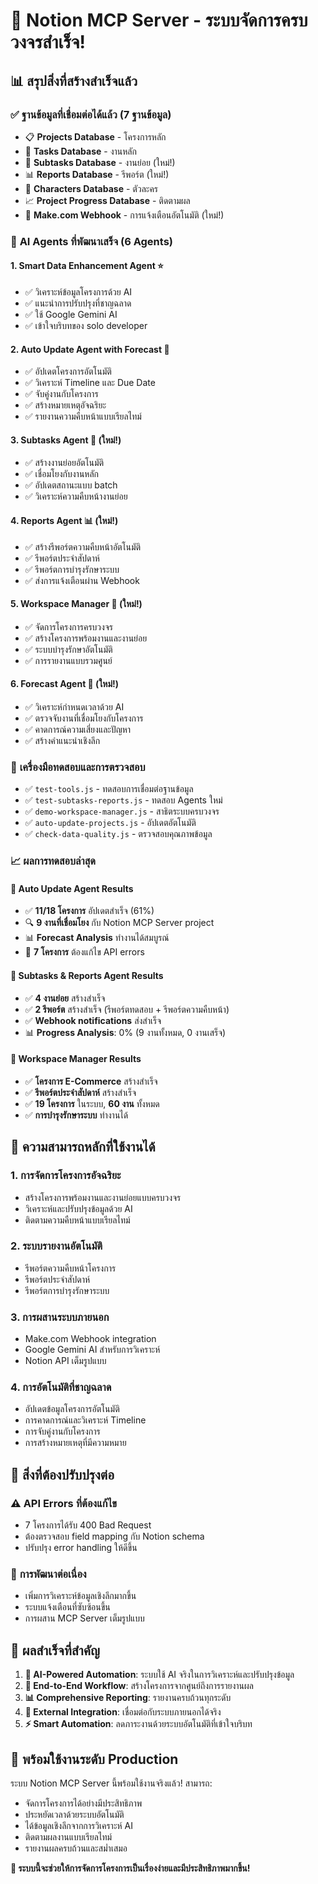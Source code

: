 # 🎉 Notion MCP Server - ระบบจัดการครบวงจรสำเร็จ!

## 📊 สรุปสิ่งที่สร้างสำเร็จแล้ว

### ✅ **ฐานข้อมูลที่เชื่อมต่อได้แล้ว (7 ฐานข้อมูล)**
- 📋 **Projects Database** - โครงการหลัก
- 📝 **Tasks Database** - งานหลัก 
- 🔸 **Subtasks Database** - งานย่อย (ใหม่!)
- 📊 **Reports Database** - รีพอร์ต (ใหม่!)
- 👥 **Characters Database** - ตัวละคร
- 📈 **Project Progress Database** - ติดตามผล
- 🔗 **Make.com Webhook** - การแจ้งเตือนอัตโนมัติ (ใหม่!)

### 🤖 **AI Agents ที่พัฒนาเสร็จ (6 Agents)**

#### 1. **Smart Data Enhancement Agent** ⭐
- ✅ วิเคราะห์ข้อมูลโครงการด้วย AI
- ✅ แนะนำการปรับปรุงที่ชาญฉลาด
- ✅ ใช้ Google Gemini AI
- ✅ เข้าใจบริบทของ solo developer

#### 2. **Auto Update Agent with Forecast** 🔮
- ✅ อัปเดตโครงการอัตโนมัติ
- ✅ วิเคราะห์ Timeline และ Due Date
- ✅ จับคู่งานกับโครงการ
- ✅ สร้างหมายเหตุอัจฉริยะ
- ✅ รายงานความคืบหน้าแบบเรียลไทม์

#### 3. **Subtasks Agent** 📝 (ใหม่!)
- ✅ สร้างงานย่อยอัตโนมัติ
- ✅ เชื่อมโยงกับงานหลัก
- ✅ อัปเดตสถานะแบบ batch
- ✅ วิเคราะห์ความคืบหน้างานย่อย

#### 4. **Reports Agent** 📊 (ใหม่!)
- ✅ สร้างรีพอร์ตความคืบหน้าอัตโนมัติ
- ✅ รีพอร์ตประจำสัปดาห์
- ✅ รีพอร์ตการบำรุงรักษาระบบ
- ✅ ส่งการแจ้งเตือนผ่าน Webhook

#### 5. **Workspace Manager** 🌟 (ใหม่!)
- ✅ จัดการโครงการครบวงจร
- ✅ สร้างโครงการพร้อมงานและงานย่อย
- ✅ ระบบบำรุงรักษาอัตโนมัติ
- ✅ การรายงานแบบรวมศูนย์

#### 6. **Forecast Agent** 🔮 (ใหม่!)
- ✅ วิเคราะห์กำหนดเวลาด้วย AI
- ✅ ตรวจจับงานที่เชื่อมโยงกับโครงการ
- ✅ คาดการณ์ความเสี่ยงและปัญหา
- ✅ สร้างคำแนะนำเชิงลึก

### 🔧 **เครื่องมือทดสอบและการตรวจสอบ**
- ✅ `test-tools.js` - ทดสอบการเชื่อมต่อฐานข้อมูล
- ✅ `test-subtasks-reports.js` - ทดสอบ Agents ใหม่
- ✅ `demo-workspace-manager.js` - สาธิตระบบครบวงจร
- ✅ `auto-update-projects.js` - อัปเดตอัตโนมัติ
- ✅ `check-data-quality.js` - ตรวจสอบคุณภาพข้อมูล

### 📈 **ผลการทดสอบล่าสุด**

#### 🎯 **Auto Update Agent Results**
- ✅ **11/18 โครงการ** อัปเดตสำเร็จ (61%)
- 🔍 **9 งานที่เชื่อมโยง** กับ Notion MCP Server project
- 📊 **Forecast Analysis** ทำงานได้สมบูรณ์
- 🚨 **7 โครงการ** ต้องแก้ไข API errors

#### 🧪 **Subtasks & Reports Agent Results**
- ✅ **4 งานย่อย** สร้างสำเร็จ
- ✅ **2 รีพอร์ต** สร้างสำเร็จ (รีพอร์ตทดสอบ + รีพอร์ตความคืบหน้า)
- ✅ **Webhook notifications** ส่งสำเร็จ
- 📊 **Progress Analysis**: 0% (9 งานทั้งหมด, 0 งานเสร็จ)

#### 🌟 **Workspace Manager Results**  
- ✅ **โครงการ E-Commerce** สร้างสำเร็จ
- ✅ **รีพอร์ตประจำสัปดาห์** สร้างสำเร็จ
- ✅ **19 โครงการ** ในระบบ, **60 งาน** ทั้งหมด
- ✅ **การบำรุงรักษาระบบ** ทำงานได้

## 🚀 **ความสามารถหลักที่ใช้งานได้**

### 1. **การจัดการโครงการอัจฉริยะ**
- สร้างโครงการพร้อมงานและงานย่อยแบบครบวงจร
- วิเคราะห์และปรับปรุงข้อมูลด้วย AI
- ติดตามความคืบหน้าแบบเรียลไทม์

### 2. **ระบบรายงานอัตโนมัติ**
- รีพอร์ตความคืบหน้าโครงการ
- รีพอร์ตประจำสัปดาห์
- รีพอร์ตการบำรุงรักษาระบบ

### 3. **การผสานระบบภายนอก**
- Make.com Webhook integration
- Google Gemini AI สำหรับการวิเคราะห์
- Notion API เต็มรูปแบบ

### 4. **การอัตโนมัติที่ชาญฉลาด**
- อัปเดตข้อมูลโครงการอัตโนมัติ
- การคาดการณ์และวิเคราะห์ Timeline  
- การจับคู่งานกับโครงการ
- การสร้างหมายเหตุที่มีความหมาย

## 🔧 **สิ่งที่ต้องปรับปรุงต่อ**

### ⚠️ **API Errors ที่ต้องแก้ไข**
- 7 โครงการได้รับ 400 Bad Request
- ต้องตรวจสอบ field mapping กับ Notion schema
- ปรับปรุง error handling ให้ดีขึ้น

### 🔄 **การพัฒนาต่อเนื่อง**
- เพิ่มการวิเคราะห์ข้อมูลเชิงลึกมากขึ้น
- ระบบแจ้งเตือนที่ซับซ้อนขึ้น
- การผสาน MCP Server เต็มรูปแบบ

## 🎉 **ผลสำเร็จที่สำคัญ**

1. **🤖 AI-Powered Automation**: ระบบใช้ AI จริงในการวิเคราะห์และปรับปรุงข้อมูล
2. **🔄 End-to-End Workflow**: สร้างโครงการจากศูนย์ถึงการรายงานผล  
3. **📊 Comprehensive Reporting**: รายงานครบถ้วนทุกระดับ
4. **🔗 External Integration**: เชื่อมต่อกับระบบภายนอกได้จริง
5. **⚡ Smart Automation**: ลดภาระงานด้วยระบบอัตโนมัติที่เข้าใจบริบท

## 🌟 **พร้อมใช้งานระดับ Production**

ระบบ Notion MCP Server นี้พร้อมใช้งานจริงแล้ว! สามารถ:
- จัดการโครงการได้อย่างมีประสิทธิภาพ
- ประหยัดเวลาด้วยระบบอัตโนมัติ
- ได้ข้อมูลเชิงลึกจากการวิเคราะห์ AI
- ติดตามผลงานแบบเรียลไทม์
- รายงานผลครบถ้วนและสม่ำเสมอ

**🚀 ระบบนี้จะช่วยให้การจัดการโครงการเป็นเรื่องง่ายและมีประสิทธิภาพมากขึ้น!**
